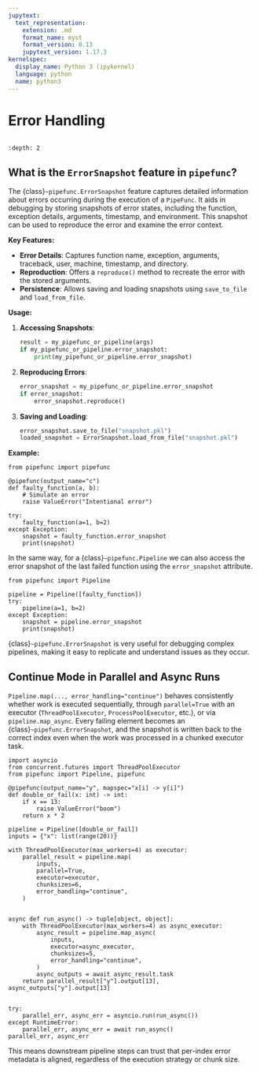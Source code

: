 ```yaml
---
jupytext:
  text_representation:
    extension: .md
    format_name: myst
    format_version: 0.13
    jupytext_version: 1.17.3
kernelspec:
  display_name: Python 3 (ipykernel)
  language: python
  name: python3
---
```


# Error Handling

```{try-notebook}
```

```{contents} ToC
:depth: 2
```

## What is the `ErrorSnapshot` feature in `pipefunc`?

The {class}`~pipefunc.ErrorSnapshot` feature captures detailed information about errors occurring during the execution of a `PipeFunc`. It aids in debugging by storing snapshots of error states, including the function, exception details, arguments, timestamp, and environment. This snapshot can be used to reproduce the error and examine the error context.

**Key Features:**

- **Error Details**: Captures function name, exception, arguments, traceback, user, machine, timestamp, and directory.
- **Reproduction**: Offers a `reproduce()` method to recreate the error with the stored arguments.
- **Persistence**: Allows saving and loading snapshots using `save_to_file` and `load_from_file`.

**Usage:**

1. **Accessing Snapshots**:

   ```python
   result = my_pipefunc_or_pipeline(args)
   if my_pipefunc_or_pipeline.error_snapshot:
       print(my_pipefunc_or_pipeline.error_snapshot)
   ```

2. **Reproducing Errors**:

   ```python
   error_snapshot = my_pipefunc_or_pipeline.error_snapshot
   if error_snapshot:
       error_snapshot.reproduce()
   ```

3. **Saving and Loading**:
   ```python
   error_snapshot.save_to_file("snapshot.pkl")
   loaded_snapshot = ErrorSnapshot.load_from_file("snapshot.pkl")
   ```

**Example:**

```{code-cell} ipython3
from pipefunc import pipefunc

@pipefunc(output_name="c")
def faulty_function(a, b):
    # Simulate an error
    raise ValueError("Intentional error")

try:
    faulty_function(a=1, b=2)
except Exception:
    snapshot = faulty_function.error_snapshot
    print(snapshot)
```

In the same way, for a {class}`~pipefunc.Pipeline` we can also access the error snapshot of the last failed function using the `error_snapshot` attribute.

```{code-cell} ipython3
from pipefunc import Pipeline

pipeline = Pipeline([faulty_function])
try:
    pipeline(a=1, b=2)
except Exception:
    snapshot = pipeline.error_snapshot
    print(snapshot)
```

{class}`~pipefunc.ErrorSnapshot` is very useful for debugging complex pipelines, making it easy to replicate and understand issues as they occur.

## Continue Mode in Parallel and Async Runs

`Pipeline.map(..., error_handling="continue")` behaves consistently whether work
is executed sequentially, through `parallel=True` with an executor
(`ThreadPoolExecutor`, `ProcessPoolExecutor`, etc.), or via
`pipeline.map_async`. Every failing element becomes an
{class}`~pipefunc.ErrorSnapshot`, and the snapshot is written back to the correct
index even when the work was processed in a chunked executor task.

```{code-cell} ipython3
import asyncio
from concurrent.futures import ThreadPoolExecutor
from pipefunc import Pipeline, pipefunc

@pipefunc(output_name="y", mapspec="x[i] -> y[i]")
def double_or_fail(x: int) -> int:
    if x == 13:
        raise ValueError("boom")
    return x * 2

pipeline = Pipeline([double_or_fail])
inputs = {"x": list(range(20))}

with ThreadPoolExecutor(max_workers=4) as executor:
    parallel_result = pipeline.map(
        inputs,
        parallel=True,
        executor=executor,
        chunksizes=6,
        error_handling="continue",
    )


async def run_async() -> tuple[object, object]:
    with ThreadPoolExecutor(max_workers=4) as async_executor:
        async_result = pipeline.map_async(
            inputs,
            executor=async_executor,
            chunksizes=5,
            error_handling="continue",
        )
        async_outputs = await async_result.task
    return parallel_result["y"].output[13], async_outputs["y"].output[13]


try:
    parallel_err, async_err = asyncio.run(run_async())
except RuntimeError:
    parallel_err, async_err = await run_async()
parallel_err, async_err
```

This means downstream pipeline steps can trust that per-index error metadata is
aligned, regardless of the execution strategy or chunk size.
